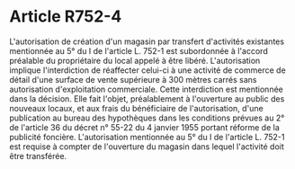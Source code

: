 # Article R752-4

L'autorisation de création d'un magasin par transfert d'activités existantes mentionnée au 5° du I de l'article L. 752-1 est subordonnée à l'accord préalable du propriétaire du local appelé à être libéré. L'autorisation implique l'interdiction de réaffecter celui-ci à une activité de commerce de détail d'une surface de vente supérieure à 300 mètres carrés sans autorisation d'exploitation commerciale.   Cette interdiction est mentionnée dans la décision. Elle fait l'objet, préalablement à l'ouverture au public des nouveaux locaux, et aux frais du bénéficiaire de l'autorisation, d'une publication au bureau des hypothèques dans les conditions prévues au 2° de l'article 36 du décret n° 55-22 du 4 janvier 1955 portant réforme de la publicité foncière.   L'autorisation mentionnée au 5° du I de l'article L. 752-1 est requise à compter de l'ouverture du magasin dans lequel l'activité doit être transférée.